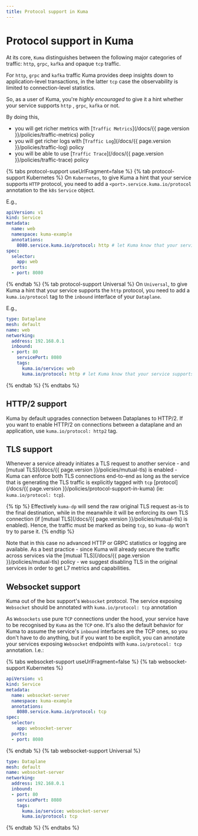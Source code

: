 ```yaml
---
title: Protocol support in Kuma
---
```

# Protocol support in Kuma

At its core, `Kuma` distinguishes between the following major categories of traffic: `http`, `grpc`, `kafka` and opaque `tcp` traffic.

For `http`, `grpc` and `kafka` traffic Kuma provides deep insights down to application-level transactions, in the latter `tcp` case the observability is limited to connection-level statistics.

So, as a user of Kuma, you're _highly encouraged_ to give it a hint whether your service supports `http` , `grpc`, `kafka` or not.

By doing this,

* you will get richer metrics with [`Traffic Metrics`](/docs/{{ page.version }}/policies/traffic-metrics) policy
* you will get richer logs with [`Traffic Log`](/docs/{{ page.version }}/policies/traffic-log) policy
* you will be able to use [`Traffic Trace`](/docs/{{ page.version }}/policies/traffic-trace) policy

{% tabs protocol-support useUrlFragment=false %}
{% tab protocol-support Kubernetes %}
On `Kubernetes`, to give Kuma a hint that your service supports `HTTP` protocol, you need to add a `<port>.service.kuma.io/protocol` annotation to the `k8s` `Service` object.

E.g.,

```yaml
apiVersion: v1
kind: Service
metadata:
  name: web
  namespace: kuma-example
  annotations:
    8080.service.kuma.io/protocol: http # let Kuma know that your service supports HTTP protocol
spec:
  selector:
    app: web
  ports:
  - port: 8080
```

{% endtab %}
{% tab protocol-support Universal %}
On `Universal`, to give Kuma a hint that your service supports the `http` protocol, you need to add a `kuma.io/protocol` tag to the `inbound` interface of your `Dataplane`.

E.g.,

```yaml
type: Dataplane
mesh: default
name: web
networking:
  address: 192.168.0.1 
  inbound:
  - port: 80
    servicePort: 8080
    tags:
      kuma.io/service: web
      kuma.io/protocol: http # let Kuma know that your service supports HTTP protocol
```
{% endtab %}
{% endtabs %}

## HTTP/2 support

Kuma by default upgrades connection between Dataplanes to HTTP/2. If you want to enable HTTP/2 on connections between a dataplane and an application, use `kuma.io/protocol: http2` tag.


## TLS support

Whenever a service already initiates a TLS request to another service - and [mutual TLS](/docs/{{ page.version }}/policies/mutual-tls) is enabled - Kuma can enforce both TLS connections end-to-end as long as the service that is generating the TLS traffic is explicitly tagged with `tcp` [protocol](/docs/{{ page.version }}/policies/protocol-support-in-kuma) (ie: `kuma.io/protocol: tcp`).

{% tip %}
Effectively `kuma-dp` will send the raw original TLS request as-is to the final destination, while in the meanwhile it will be enforcing its own TLS connection (if [mutual TLS](/docs/{{ page.version }}/policies/mutual-tls) is enabled). Hence, the traffic must be marked as being `tcp`, so `kuma-dp` won't try to parse it.
{% endtip %}

Note that in this case no advanced HTTP or GRPC statistics or logging are available. As a best practice - since Kuma will already secure the traffic across services via the [mutual TLS](/docs/{{ page.version }}/policies/mutual-tls) policy - we suggest disabling TLS in the original services in order to get L7 metrics and capabilities.

## Websocket support

Kuma out of the box support's `Websocket` protocol. The service exposing `Websocket` should be annotated with `kuma.io/protocol: tcp` annotation

As `Websockets` use pure `TCP` connections under the hood, your service have to be recognised by `Kuma` as the `TCP` one. It's also the default behavior for Kuma to assume the service's `inbound` interfaces are the TCP ones, so you don't have to do anything, but if you want to be explicit, you can annotate your services exposing `Websocket` endpoints with `kuma.io/protocol: tcp` annotation. I.e.:

{% tabs websocket-support useUrlFragment=false %}
{% tab websocket-support Kubernetes %}
```yaml
apiVersion: v1
kind: Service
metadata:
  name: websocket-server
  namespace: kuma-example
  annotations:
    8080.service.kuma.io/protocol: tcp
spec:
  selector:
    app: websocket-server
  ports:
  - port: 8080
```

{% endtab %}
{% tab websocket-support Universal %}
```yaml
type: Dataplane
mesh: default
name: websocket-server
networking:
  address: 192.168.0.1 
  inbound:
  - port: 80
    servicePort: 8080
    tags:
      kuma.io/service: websocket-server
      kuma.io/protocol: tcp
```
{% endtab %}
{% endtabs %}